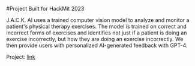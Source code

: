 #Project Built for HackMit 2023

J.A.C.K. AI uses a trained computer vision model to analyze and monitor a patient's physical therapy exercises. The model is trained on correct and incorrect forms of exercises and identifies not just if a patient is doing an exercise incorrectly, but how they are doing an exercise incorrectly. We then provide users with personalized AI-generated feedback with GPT-4.

Project: [link](https://devpost.com/software/j-a-c-k-ai)


